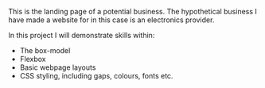 This is the landing page of a potential business. The hypothetical business I have made a website for in this case is an electronics provider.

In this project I will demonstrate skills within:
* The box-model
* Flexbox
* Basic webpage layouts
* CSS styling, including gaps, colours, fonts etc.